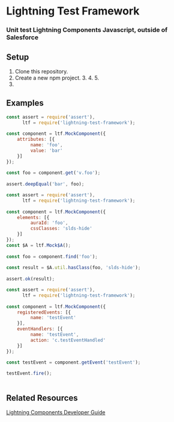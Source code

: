 Lightning Test Framework
=====================

### Unit test Lightning Components Javascript, outside of Salesforce

Setup
--------

 1. Clone this repository.
 2. Create a new npm project.
     3. 
     4. 
     5. 
 6. 

Examples
--------
```javascript
const assert = require('assert'),
      ltf = require('lightning-test-framework');
 
const component = ltf.MockComponent({
    attributes: [{
         name: 'foo',
         value: 'bar'
    }]
});
 
const foo = component.get('v.foo');
 
assert.deepEqual('bar', foo);
```
```javascript
const assert = require('assert'),
      ltf = require('lightning-test-framework');
 
const component = ltf.MockComponent({
    elements: [{
         auraId: 'foo',
         cssClasses: 'slds-hide'
    }]
});
const $A = ltf.Mock$A();
 
const foo = component.find('foo');
 
const result = $A.util.hasClass(foo, 'slds-hide');
 
assert.ok(result);
```
```javascript
const assert = require('assert'),
      ltf = require('lightning-test-framework');
 
const component = ltf.MockComponent({
    registeredEvents: [{
         name: 'testEvent'
    }],
    eventHandlers: [{
         name: 'testEvent',
         action: 'c.testEventHandled' 
    }]
});
 
const testEvent = component.getEvent('testEvent');

testEvent.fire();
 
```

Related Resources
--------
[Lightning Components Developer Guide](https://developer.salesforce.com/docs/atlas.en-us.lightning.meta/lightning/components_overview.htm)

